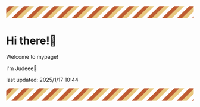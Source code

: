 <!-- Header image -->
<img src="./pokemon/pokemon_35.png" width="1000">

# Hi there!👋

Welcome to mypage!

I'm Judeee🐷

last updated: 2025/1/17 10:44

<!-- Footer image -->
<img src="./pokemon/pokemon_35.png" width="1000">
